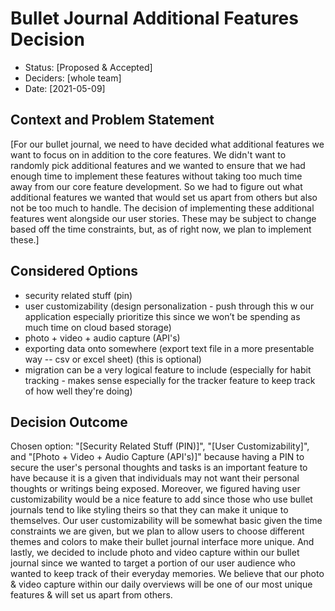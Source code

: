 # Bullet Journal Additional Features Decision

* Status: [Proposed & Accepted] <!-- optional -->
* Deciders: [whole team] <!-- optional -->
* Date: [2021-05-09] <!-- optional -->

## Context and Problem Statement
[For our bullet journal, we need to have decided what additional features we want to focus on in addition to the core features. We didn't want to randomly pick additional features and we wanted to ensure that we
had enough time to implement these features without taking too much time away from our core feature development. So we had to figure out what additional features we wanted that would set us apart from others but also
not be too much to handle. The decision of implementing these additional features went alongside our user stories. These may be subject to change based off the time constraints, but, as of right now,
we plan to implement these.]


## Considered Options

* security related stuff (pin)
* user customizability (design personalization - push through this w our application especially prioritize this since we won’t be spending as much time on cloud based storage)
* photo + video + audio capture (API's)
* exporting data onto somewhere (export text file in a more presentable way -- csv or excel sheet) (this is optional)
* migration can be a very logical feature to include (especially for habit tracking - makes sense especially for the tracker feature to keep track of how well they're doing)


## Decision Outcome

Chosen option: "[Security Related Stuff (PIN)]", "[User Customizability]", and "[Photo + Video + Audio Capture (API's)]" because having a PIN to secure the user's personal thoughts and tasks is an important feature to have
because it is a given that individuals may not want their personal thoughts or writings being exposed. Moreover, we figured having user customizability would be a nice feature to add since
those who use bullet journals tend to like styling theirs so that they can make it unique to themselves. Our user customizability will be somewhat basic given the time constraints we are
given, but we plan to allow users to choose different themes and colors to make their bullet journal interface more unique. And lastly, we decided to include photo and video capture within
our bullet journal since we wanted to target a portion of our user audience who wanted to keep track of their everyday memories. We believe that our photo & video capture within our daily overviews
will be one of our most unique features & will set us apart from others.
